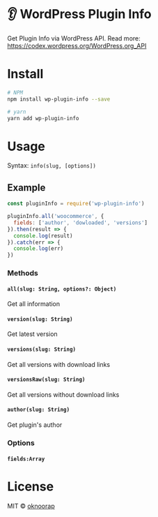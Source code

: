 # :ear: WordPress Plugin Info
Get Plugin Info via WordPress API. Read more: https://codex.wordpress.org/WordPress.org_API

# Install
```bash
# NPM
npm install wp-plugin-info --save

# yarn
yarn add wp-plugin-info
```

# Usage
Syntax: `info(slug, [options])`

## Example
```javascript
const pluginInfo = require('wp-plugin-info')

pluginInfo.all('woocommerce', {
  fields: ['author', 'dowloaded', 'versions']
}).then(result => {
  console.log(result)
}).catch(err => {
  console.log(err)
})
```

### Methods

#### `all(slug: String, options?: Object)`
Get all information

#### `version(slug: String)`
Get latest version

#### `versions(slug: String)`
Get all versions with download links

#### `versionsRaw(slug: String)`
Get all versions without download links

#### `author(slug: String)`
Get plugin's author

### Options

#### `fields:Array`

# License
MIT © [oknoorap](https://github.com/oknoorap)